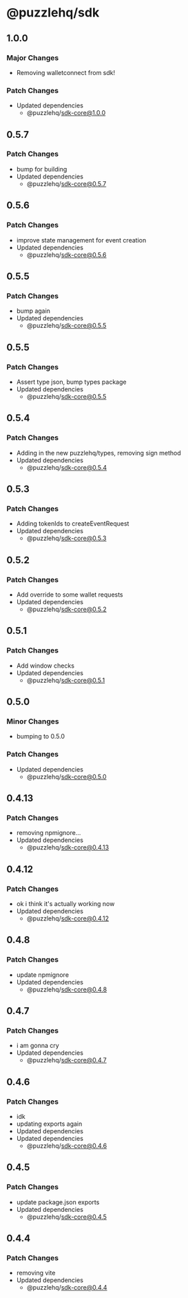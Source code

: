 # @puzzlehq/sdk

## 1.0.0

### Major Changes

- Removing walletconnect from sdk!

### Patch Changes

- Updated dependencies
  - @puzzlehq/sdk-core@1.0.0

## 0.5.7

### Patch Changes

- bump for building
- Updated dependencies
  - @puzzlehq/sdk-core@0.5.7

## 0.5.6

### Patch Changes

- improve state management for event creation
- Updated dependencies
  - @puzzlehq/sdk-core@0.5.6

## 0.5.5

### Patch Changes

- bump again
- Updated dependencies
  - @puzzlehq/sdk-core@0.5.5

## 0.5.5

### Patch Changes

- Assert type json, bump types package
- Updated dependencies
  - @puzzlehq/sdk-core@0.5.5

## 0.5.4

### Patch Changes

- Adding in the new puzzlehq/types, removing sign method
- Updated dependencies
  - @puzzlehq/sdk-core@0.5.4

## 0.5.3

### Patch Changes

- Adding tokenIds to createEventRequest
- Updated dependencies
  - @puzzlehq/sdk-core@0.5.3

## 0.5.2

### Patch Changes

- Add override to some wallet requests
- Updated dependencies
  - @puzzlehq/sdk-core@0.5.2

## 0.5.1

### Patch Changes

- Add window checks
- Updated dependencies
  - @puzzlehq/sdk-core@0.5.1

## 0.5.0

### Minor Changes

- bumping to 0.5.0

### Patch Changes

- Updated dependencies
  - @puzzlehq/sdk-core@0.5.0

## 0.4.13

### Patch Changes

- removing npmignore...
- Updated dependencies
  - @puzzlehq/sdk-core@0.4.13

## 0.4.12

### Patch Changes

- ok i think it's actually working now
- Updated dependencies
  - @puzzlehq/sdk-core@0.4.12

## 0.4.8

### Patch Changes

- update npmignore
- Updated dependencies
  - @puzzlehq/sdk-core@0.4.8

## 0.4.7

### Patch Changes

- i am gonna cry
- Updated dependencies
  - @puzzlehq/sdk-core@0.4.7

## 0.4.6

### Patch Changes

- idk
- updating exports again
- Updated dependencies
- Updated dependencies
  - @puzzlehq/sdk-core@0.4.6

## 0.4.5

### Patch Changes

- update package.json exports
- Updated dependencies
  - @puzzlehq/sdk-core@0.4.5

## 0.4.4

### Patch Changes

- removing vite
- Updated dependencies
  - @puzzlehq/sdk-core@0.4.4
